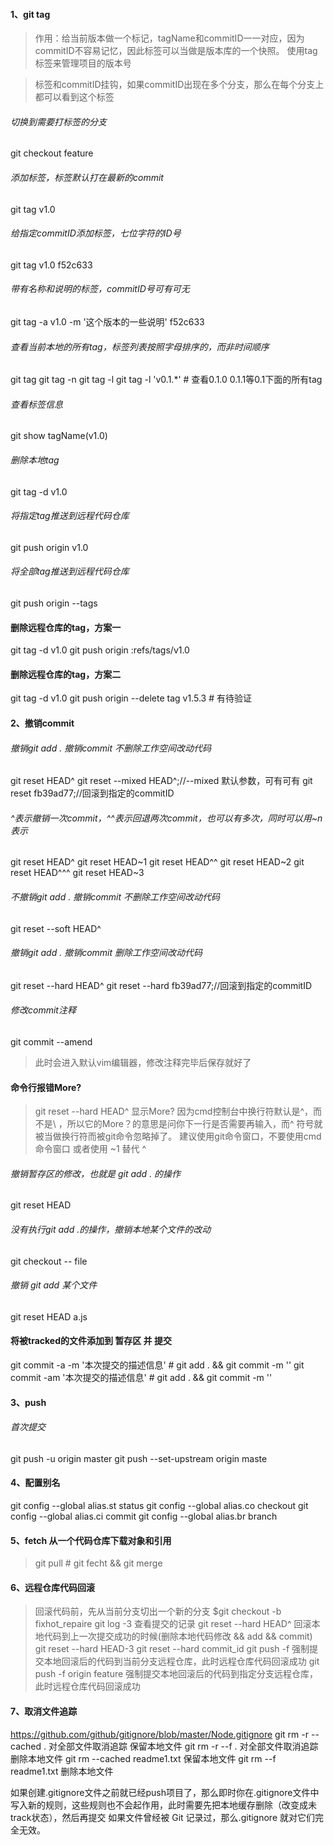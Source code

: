 #### 1、git tag
> 作用：给当前版本做一个标记，tagName和commitID一一对应，因为commitID不容易记忆，因此标签可以当做是版本库的一个快照。
使用tag标签来管理项目的版本号

>标签和commitID挂钩，如果commitID出现在多个分支，那么在每个分支上都可以看到这个标签

###### 切换到需要打标签的分支
git checkout feature

###### 添加标签，标签默认打在最新的commit
git tag v1.0

###### 给指定commitID添加标签，七位字符的ID号
git tag v1.0 f52c633

###### 带有名称和说明的标签，commitID号可有可无
git tag -a v1.0 -m '这个版本的一些说明' f52c633

###### 查看当前本地的所有tag，标签列表按照字母排序的，而非时间顺序
git tag
git tag -n
git tag -l
git tag -l 'v0.1.*' # 查看0.1.0 0.1.1等0.1下面的所有tag

###### 查看标签信息
git show tagName(v1.0)

###### 删除本地tag
git tag -d v1.0

###### 将指定tag推送到远程代码仓库
git push origin v1.0

###### 将全部tag推送到远程代码仓库
git push origin --tags

#### 删除远程仓库的tag，方案一
git tag -d v1.0
git push origin :refs/tags/v1.0

#### 删除远程仓库的tag，方案二
git tag -d v1.0
git push origin --delete tag v1.5.3 # 有待验证


#### 2、撤销commit

###### 撤销git add . 撤销commit 不删除工作空间改动代码
git reset HEAD^
git reset --mixed HEAD^;//--mixed 默认参数，可有可有
git reset fb39ad77;//回滚到指定的commitID

###### ^表示撤销一次commit，^^表示回退两次commit，也可以有多次，同时可以用~n表示
git reset HEAD^
git reset HEAD~1
git reset HEAD^^
git reset HEAD~2
git reset HEAD^^^
git reset HEAD~3

###### 不撤销git add . 撤销commit 不删除工作空间改动代码
git reset --soft HEAD^

###### 撤销git add . 撤销commit 删除工作空间改动代码
git reset --hard HEAD^
git reset --hard fb39ad77;//回滚到指定的commitID

###### 修改commit注释
git commit --amend
> 此时会进入默认vim编辑器，修改注释完毕后保存就好了

#### 命令行报错More?
> git reset --hard HEAD^ 显示More?
因为cmd控制台中换行符默认是^，而不是\ ，所以它的More？的意思是问你下一行是否需要再输入，而^ 符号就被当做换行符而被git命令忽略掉了。
建议使用git命令窗口，不要使用cmd命令窗口
或者使用 ~1 替代 ^

###### 撤销暂存区的修改，也就是 git add . 的操作
git reset HEAD

###### 没有执行git add .的操作，撤销本地某个文件的改动
git checkout -- file

###### 撤销 git add 某个文件
git reset HEAD a.js

#### 将被tracked的文件添加到 暂存区 并 提交
git commit -a -m '本次提交的描述信息' # git add . && git commit -m ''
git commit -am '本次提交的描述信息' # git add . && git commit -m ''

#### 3、push

###### 首次提交
git push -u origin master
git push --set-upstream origin maste

#### 4、配置别名
git config --global alias.st status
git config --global alias.co checkout
git config --global alias.ci commit
git config --global alias.br branch

#### 5、fetch 从一个代码仓库下载对象和引用
> git pull # git fecht && git merge

#### 6、远程仓库代码回滚
>回滚代码前，先从当前分支切出一个新的分支 $git checkout -b fixhot_repaire
git log -3 查看提交的记录
git reset --hard HEAD^ 回滚本地代码到上一次提交成功的时候(删除本地代码修改 && add && commit)
git reset --hard HEAD-3
git reset --hard commit_id
git push -f 强制提交本地回滚后的代码到当前分支远程仓库，此时远程仓库代码回滚成功
git push -f origin feature 强制提交本地回滚后的代码到指定分支远程仓库，此时远程仓库代码回滚成功

#### 7、取消文件追踪
https://github.com/github/gitignore/blob/master/Node.gitignore
git rm -r --cached . 对全部文件取消追踪 保留本地文件
git rm -r --f . 对全部文件取消追踪 删除本地文件
git rm --cached readme1.txt 保留本地文件
git rm --f readme1.txt 删除本地文件

如果创建.gitignore文件之前就已经push项目了，那么即时你在.gitignore文件中写入新的规则，这些规则也不会起作用，此时需要先把本地缓存删除（改变成未track状态），然后再提交
如果文件曾经被 Git 记录过，那么.gitignore 就对它们完全无效。

